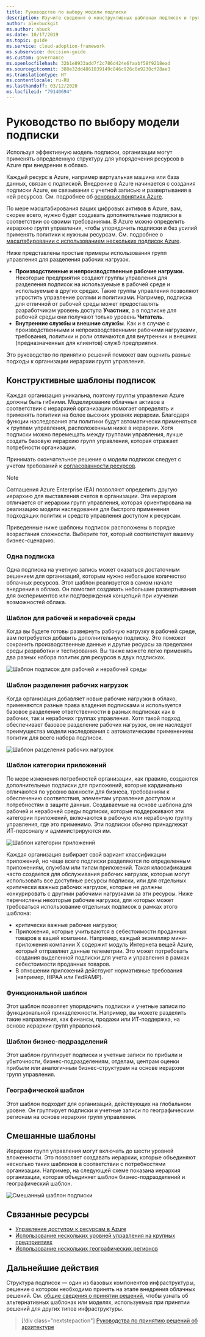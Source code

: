 ```yaml
---
title: Руководство по выбору модели подписки
description: Изучите сведения о конструктивных шаблонах подписок и группах управления в качестве основной службы для упорядочения ресурсов во время миграции в Azure.
author: alexbuckgit
ms.author: abuck
ms.date: 10/17/2019
ms.topic: guide
ms.service: cloud-adoption-framework
ms.subservice: decision-guide
ms.custom: governance
ms.openlocfilehash: 32b1e8933add7f2c786d424e6faabf58f9218ead
ms.sourcegitcommit: 388e32dd4861039149c846c926c0e9230cf28ae3
ms.translationtype: HT
ms.contentlocale: ru-RU
ms.lasthandoff: 03/12/2020
ms.locfileid: "79140694"
---
```

# <a name="subscription-decision-guide"></a>Руководство по выбору модели подписки

Используя эффективную модель подписки, организации могут применять определенную структуру для упорядочения ресурсов в Azure при внедрении в облако.

Каждый ресурс в Azure, например виртуальная машина или база данных, связан с подпиской. Внедрение в Azure начинается с создания подписки Azure, ее связывания с учетной записью и развертывания в ней ресурсов. См. подробнее об [основных понятиях Azure](../../ready/considerations/fundamental-concepts.md).

По мере масштабирования ваших цифровых активов в Azure, вам, скорее всего, нужно будет создавать дополнительные подписки в соответствии со своими требованиями. В Azure можно определить иерархию групп управления, чтобы упорядочить подписки и без усилий применять политики к нужным ресурсам. См. подробнее о [масштабировании с использованием нескольких подписок Azure](../../ready/azure-best-practices/scaling-subscriptions.md).

Ниже представлены простые примеры использования групп управления для разделения рабочих нагрузок.

- **Производственные и непроизводственные рабочие нагрузки.** Некоторые предприятия создают группы управления для разделения подписок на используемые в рабочей среде и используемые в других средах. Такие группы управления позволяют упростить управление ролями и политиками. Например, подписка для отличной от рабочей среды может предоставлять разработчикам уровень доступа **Участник**, а в подписке для рабочей среды они получают только уровень **Читатель**.
- **Внутренние службы и внешние службы**. Как и в случае с производственными и непроизводственными рабочими нагрузками, требования, политики и роли отличаются для внутренних и внешних (предназначенных для клиентов) служб предприятия.

Это руководство по принятию решений поможет вам оценить разные подходы к организации иерархии групп управления.

## <a name="subscription-design-patterns"></a>Конструктивные шаблоны подписок

Каждая организация уникальна, поэтому группы управления Azure должны быть гибкими. Моделирование облачных активов в соответствии с иерархией организации помогает определять и применять политики на более высоких уровнях иерархии. Благодаря функции наследования эти политики будут автоматически применяться к группам управления, расположенным ниже в иерархии. Хотя подписки можно перемещать между группами управления, лучше создать базовую иерархию групп управления, которая отражает потребности организации.

Принимать окончательное решение о модели подписок следует с учетом требований к [согласованности ресурсов](../resource-consistency/index.md).

> [!NOTE]
> Соглашения Azure Enterprise (EA) позволяют определить другую иерархию для выставления счетов в организации. Эта иерархия отличается от иерархии групп управления, которая ориентирована на реализацию модели наследования для быстрого применения подходящих политик и средств управления доступом к ресурсам.

Приведенные ниже шаблоны подписок расположены в порядке возрастания сложности. Выберите тот, который соответствует вашему бизнес-сценарию.

### <a name="single-subscription"></a>Одна подписка

Одна подписка на учетную запись может оказаться достаточным решением для организаций, которым нужно небольшое количество облачных ресурсов. Этот шаблон реализуется в самом начале внедрения в облако. Он помогает создавать небольшие развертывания для экспериментов или подтверждения концепций при изучении возможностей облака.

### <a name="production-and-nonproduction-pattern"></a>Шаблон для рабочей и нерабочей среды

Когда вы будете готовы развернуть рабочую нагрузку в рабочей среде, вам потребуется добавить дополнительную подписку. Это поможет сохранить производственные данные и другие ресурсы за пределами среды разработки и тестирования. Вы также можете легко применять два разных набора политик для ресурсов в двух подписках.

![Шаблон подписок для рабочей и нерабочей среды](../../_images/ready/basic-subscription-model.png)

### <a name="workload-separation-pattern"></a>Шаблон разделения рабочих нагрузок

Когда организация добавляет новые рабочие нагрузки в облако, применяются разные права владения подписками и используется базовое разделение ответственности в разных подписках как в рабочих, так и нерабочих группах управления. Хотя такой подход обеспечивает базовое разделение рабочих нагрузок, он не наследует преимущества модели наследования с автоматическим применением политик для всего набора подписок.

![Шаблон разделения рабочих нагрузок](../../_images/ready/management-group-hierarchy-v2.png)

### <a name="application-category-pattern"></a>Шаблон категории приложений

По мере изменения потребностей организации, как правило, создаются дополнительные подписки для приложений, которые кардинально отличаются по уровню важности для бизнеса, требованиям к обеспечению соответствия, элементам управления доступом и потребностям в защите данных. Создаваемые на основе шаблона для рабочей и нерабочей среды подписки, которые поддерживают эти категории приложений, включаются в рабочую или нерабочую группу управления, где это применимо. Эти подписки обычно принадлежат ИТ-персоналу и администрируются им.

![Шаблон категории приложений](../../_images/infra-subscriptions/application.png)

Каждая организация выбирает свой вариант классификации приложений, но чаще всего подписки разделяются по определенным приложениям, службам или типам приложений. Такая классификация часто создается для обслуживания рабочих нагрузок, которые могут использовать все доступные ресурсы подписки, или для отдельных критически важных рабочих нагрузок, которые не должны конкурировать с другими рабочими нагрузками за эти ресурсы. Ниже перечислены некоторые рабочие нагрузки, для которых может требоваться использование отдельных подписок в рамках этого шаблона:

- критически важные рабочие нагрузки;
- Приложения, которые учитываются в себестоимости проданных товаров в вашей компании. Например, каждый экземпляр мини-приложения компании X содержит модуль Интернета вещей Azure, который отправляет данные телеметрии. Это может потребовать создания выделенной подписки для учета и управления в рамках себестоимости проданных товаров.
- В отношении приложений действуют нормативные требования (например, HIPAA или FedRAMP).

### <a name="functional-pattern"></a>Функциональной шаблон

Этот шаблон позволяет упорядочить подписки и учетные записи по функциональной принадлежности. Например, вы можете разделить такие направления, как финансы, продажи или ИТ-поддержка, на основе иерархии групп управления.

### <a name="business-unit-pattern"></a>Шаблон бизнес-подразделений

Этот шаблон группирует подписки и учетные записи по прибыли и убыточности, бизнес-подразделениям, отделам, центрам оценки прибыли или аналогичным бизнес-структурам на основе иерархии групп управления.

### <a name="geographic-pattern"></a>Географической шаблон

Этот шаблон подходит для организаций, действующих на глобальном уровне. Он группирует подписки и учетные записи по географическим регионам на основе иерархии групп управления.

## <a name="mixed-patterns"></a>Смешанные шаблоны

Иерархии групп управления могут включать до шести уровней вложенности. Это позволяет создавать иерархии, которые объединяют несколько таких шаблонов в соответствии с потребностями организации. Например, на следующей схеме показана иерархия организации, которая объединяет шаблон бизнес-подразделений и географический шаблон.

![Смешанный шаблон подписки](../../_images/infra-subscriptions/mixed.png)

## <a name="related-resources"></a>Связанные ресурсы

- [Управление доступом к ресурсам в Azure](../../govern/resource-consistency/resource-access-management.md)
- [Использование нескольких уровней управления на крупных предприятиях](../../govern/guides/complex/multiple-layers-of-governance.md)
- [Использование нескольких географических регионов](../../migrate/azure-best-practices/multiple-regions.md)

## <a name="next-steps"></a>Дальнейшие действия

Структура подписок — один из базовых компонентов инфраструктуры, решение о котором необходимо принять на этапе внедрения облачных решений. См. [общие сведения о принятии решений](../index.md), чтобы узнать об альтернативных шаблонах или моделях, используемых при принятии решений для других типов инфраструктуры.

> [!div class="nextstepaction"]
> [Руководства по принятию решений об архитектуре](../index.md)

